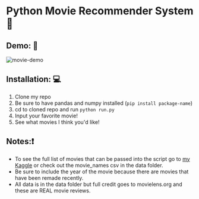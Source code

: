 # Python Movie Recommender System :movie_camera:

## Demo: :link:

![movie-demo](https://github.com/r1cummings/mini-movie-recommender/blob/main/references/movie-demo2.gif)

## Installation: :computer:
1. Clone my repo
2. Be sure to have pandas and numpy installed (`pip install package-name`)
3. cd to cloned repo and run `python run.py`
4. Input your favorite movie!
5. See what movies I think you'd like!

## Notes::exclamation:
- To see the full list of movies that can be passed into the script go to [my Kaggle](www.kaggle.com/dataset/ff6c55df9a4bd7d8d0d48c8da0171d1ed10ecbe1a489a2f949bb68903479052e) or check out the movie_names csv in the data folder.
- Be sure to include the year of the movie because there are movies that have been remade recently.
- All data is in the data folder but full credit goes to movielens.org and these are REAL movie reviews.
